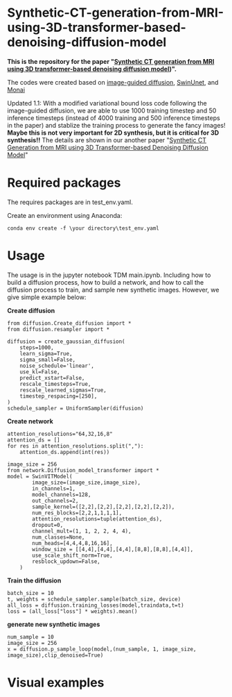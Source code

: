 # Synthetic-CT-generation-from-MRI-using-3D-transformer-based-denoising-diffusion-model
**This is the repository for the paper "[Synthetic CT generation from MRI using 3D transformer-based denoising diffusion model](https://aapm.onlinelibrary.wiley.com/doi/10.1002/mp.16847))".**

The codes were created based on [image-guided diffusion](https://github.com/openai/guided-diffusion), [SwinUnet](https://github.com/HuCaoFighting/Swin-Unet), and [Monai](https://monai.io/)

Updated 1.1:
With a modified variational bound loss code following the image-guided diffusion, we are able to use 1000 training timestep and 50 inference timesteps (instead of 4000 training and 500 inference timesteps in the paper) and stablize the training process to generate the fancy images! **Maybe this is not very important for 2D synthesis, but it is critical for 3D synthesis!!**
The details are shown in our another paper "[Synthetic CT Generation from MRI using 3D Transformer-based Denoising Diffusion Model](https://arxiv.org/abs/2305.19467)"

# Required packages

The requires packages are in test_env.yaml.

Create an environment using Anaconda:
```
conda env create -f \your directory\test_env.yaml
```


# Usage

The usage is in the jupyter notebook TDM main.ipynb. Including how to build a diffusion process, how to build a network, and how to call the diffusion process to train, and sample new synthetic images. However, we give simple example below:

**Create diffusion**
```
from diffusion.Create_diffusion import *
from diffusion.resampler import *

diffusion = create_gaussian_diffusion(
    steps=1000,
    learn_sigma=True,
    sigma_small=False,
    noise_schedule='linear',
    use_kl=False,
    predict_xstart=False,
    rescale_timesteps=True,
    rescale_learned_sigmas=True,
    timestep_respacing=[250],
)
schedule_sampler = UniformSampler(diffusion)
```

**Create network**
```
attention_resolutions="64,32,16,8"
attention_ds = []
for res in attention_resolutions.split(","):
    attention_ds.append(int(res))

image_size = 256
from network.Diffusion_model_transformer import *
model = SwinVITModel(
        image_size=(image_size,image_size),
        in_channels=1,
        model_channels=128,
        out_channels=2,
        sample_kernel=([2,2],[2,2],[2,2],[2,2],[2,2]),
        num_res_blocks=[2,2,1,1,1,1],
        attention_resolutions=tuple(attention_ds),
        dropout=0,
        channel_mult=(1, 1, 2, 2, 4, 4),
        num_classes=None,
        num_heads=[4,4,4,8,16,16],
        window_size = [[4,4],[4,4],[4,4],[8,8],[8,8],[4,4]],
        use_scale_shift_norm=True,
        resblock_updown=False,
    )
```

**Train the diffusion**
```
batch_size = 10
t, weights = schedule_sampler.sample(batch_size, device)
all_loss = diffusion.training_losses(model,traindata,t=t)
loss = (all_loss["loss"] * weights).mean()
```

**generate new synthetic images**
```
num_sample = 10
image_size = 256
x = diffusion.p_sample_loop(model,(num_sample, 1, image_size, image_size),clip_denoised=True)
```


# Visual examples
